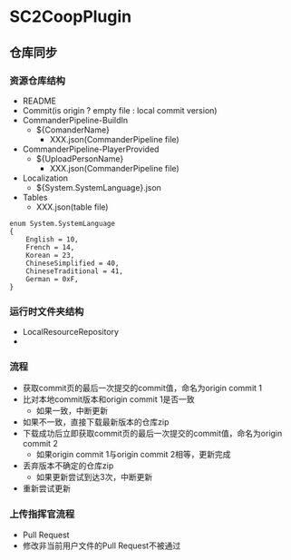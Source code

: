 # SC2CoopPlugin

## 仓库同步

### 资源仓库结构
- README
- Commit(is origin ? empty file : local commit version)
- CommanderPipeline-BuildIn
  - ${ComanderName}
    - XXX.json(CommanderPipeline file)
- CommanderPipeline-PlayerProvided
  - ${UploadPersonName}
    - XXX.json(CommanderPipeline file)
- Localization
  - ${System.SystemLanguage}.json
- Tables
  - XXX.json(table file)

```
enum System.SystemLanguage
{
    English = 10,
    French = 14,
    Korean = 23,
    ChineseSimplified = 40,
    ChineseTraditional = 41,
    German = 0xF,
}
```

### 运行时文件夹结构
- LocalResourceRepository
- 

### 流程
- 获取commit页的最后一次提交的commit值，命名为origin commit 1
- 比对本地commit版本和origin commit 1是否一致
  - 如果一致，中断更新
- 如果不一致，直接下载最新版本的仓库zip
- 下载成功后立即获取commit页的最后一次提交的commit值，命名为origin commit 2
  - 如果origin commit 1与origin commit 2相等，更新完成
- 丢弃版本不确定的仓库zip
  - 如果更新尝试到达3次，中断更新
- 重新尝试更新

### 上传指挥官流程
- Pull Request
- 修改非当前用户文件的Pull Request不被通过
